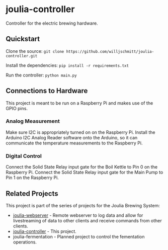 # joulia-controller
Controller for the electric brewing hardware.

## Quickstart
Clone the source:
`git clone https://github.com/willjschmitt/joulia-controller.git`

Install the dependencies:
`pip install -r requirements.txt`

Run the controller:
`python main.py`

## Connections to Hardware
This project is meant to be run on a Raspberry Pi and makes use of the GPIO pins.

### Analog Measurement
Make sure I2C is appropriately turned on on the Raspberry Pi. Install the Arduino I2C Analog Reader software onto the Arduino, so it can communicate the temperature measurements to the Raspberry Pi.

### Digital Control
Connect the Solid State Relay input gate for the Boil Kettle to Pin 0 on the Raspberry Pi.
Connect the Solid State Relay input gate for the Main Pump to Pin 1 on the Raspberry Pi.

## Related Projects
This project is part of the series of projects for the Joulia Brewing System:
* [joulia-webserver](https://github.com/willjschmitt/joulia-webserver) - Remote webserver to log data and allow for livestreaming of data to other clients and receive commands from other clients.
* [joulia-controller](https://github.com/willjschmitt/joula-controller) - This project.
* joulia-fermentation - Planned project to control the fementation operations.
